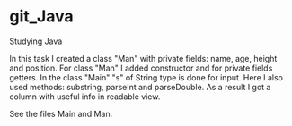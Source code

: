 # git_Java
Studying Java

In this task I created a class "Man" with private fields: name, age, height and position.
For class "Man" I added constructor and for private fields getters.
In the class "Main" "s" of String type is done for input. Here I also used methods: substring, parseInt and parseDouble.
As a result I got a column with useful info in readable view.

See the files Main and Man.
